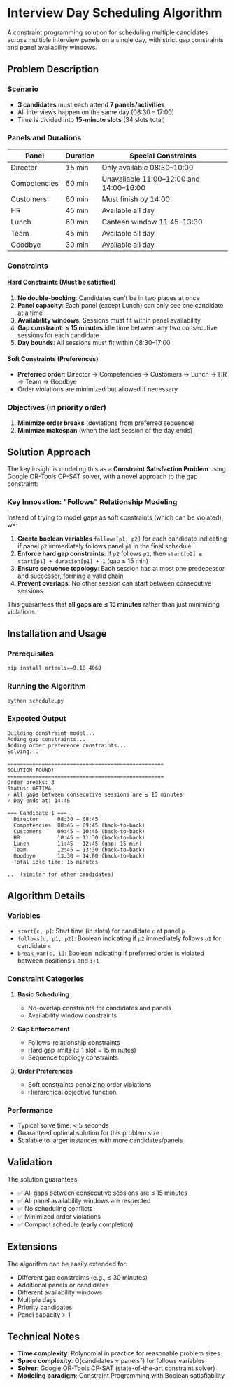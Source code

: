 # Interview Day Scheduling Algorithm

A constraint programming solution for scheduling multiple candidates across multiple interview panels on a single day, with strict gap constraints and panel availability windows.

## Problem Description

### Scenario
- **3 candidates** must each attend **7 panels/activities**
- All interviews happen on the same day (08:30 – 17:00)
- Time is divided into **15-minute slots** (34 slots total)

### Panels and Durations
| Panel | Duration | Special Constraints |
|-------|----------|-------------------|
| Director | 15 min | Only available 08:30–10:00 |
| Competencies | 60 min | Unavailable 11:00–12:00 and 14:00–16:00 |
| Customers | 60 min | Must finish by 14:00 |
| HR | 45 min | Available all day |
| Lunch | 60 min | Canteen window 11:45–13:30 |
| Team | 45 min | Available all day |
| Goodbye | 30 min | Available all day |

### Constraints

#### Hard Constraints (Must be satisfied)
1. **No double-booking**: Candidates can't be in two places at once
2. **Panel capacity**: Each panel (except Lunch) can only see one candidate at a time
3. **Availability windows**: Sessions must fit within panel availability
4. **Gap constraint**: **≤ 15 minutes** idle time between any two consecutive sessions for each candidate
5. **Day bounds**: All sessions must fit within 08:30–17:00

#### Soft Constraints (Preferences)
- **Preferred order**: Director → Competencies → Customers → Lunch → HR → Team → Goodbye
- Order violations are minimized but allowed if necessary

### Objectives (in priority order)
1. **Minimize order breaks** (deviations from preferred sequence)
2. **Minimize makespan** (when the last session of the day ends)

## Solution Approach

The key insight is modeling this as a **Constraint Satisfaction Problem** using Google OR-Tools CP-SAT solver, with a novel approach to the gap constraint:

### Key Innovation: "Follows" Relationship Modeling
Instead of trying to model gaps as soft constraints (which can be violated), we:

1. **Create boolean variables** `follows[p1, p2]` for each candidate indicating if panel `p2` immediately follows panel `p1` in the final schedule
2. **Enforce hard gap constraints**: If `p2` follows `p1`, then `start[p2] ≤ start[p1] + duration[p1] + 1` (gap ≤ 15 min)
3. **Ensure sequence topology**: Each session has at most one predecessor and successor, forming a valid chain
4. **Prevent overlaps**: No other session can start between consecutive sessions

This guarantees that **all gaps are ≤ 15 minutes** rather than just minimizing violations.

## Installation and Usage

### Prerequisites
```bash
pip install ortools==9.10.4068
```

### Running the Algorithm
```bash
python schedule.py
```

### Expected Output
```
Building constraint model...
Adding gap constraints...
Adding order preference constraints...
Solving...

==================================================
SOLUTION FOUND!
==================================================
Order breaks: 3
Status: OPTIMAL
✓ All gaps between consecutive sessions are ≤ 15 minutes
✓ Day ends at: 14:45

=== Candidate 1 ===
  Director      08:30 – 08:45
  Competencies  08:45 – 09:45 (back-to-back)
  Customers     09:45 – 10:45 (back-to-back)
  HR            10:45 – 11:30 (back-to-back)
  Lunch         11:45 – 12:45 (gap: 15 min)
  Team          12:45 – 13:30 (back-to-back)
  Goodbye       13:30 – 14:00 (back-to-back)
  Total idle time: 15 minutes

... (similar for other candidates)
```

## Algorithm Details

### Variables
- `start[c, p]`: Start time (in slots) for candidate `c` at panel `p`
- `follows[c, p1, p2]`: Boolean indicating if `p2` immediately follows `p1` for candidate `c`
- `break_var[c, i]`: Boolean indicating if preferred order is violated between positions `i` and `i+1`

### Constraint Categories

1. **Basic Scheduling**
   - No-overlap constraints for candidates and panels
   - Availability window constraints

2. **Gap Enforcement**
   - Follows-relationship constraints
   - Hard gap limits (≤ 1 slot = 15 minutes)
   - Sequence topology constraints

3. **Order Preferences**
   - Soft constraints penalizing order violations
   - Hierarchical objective function

### Performance
- Typical solve time: < 5 seconds
- Guaranteed optimal solution for this problem size
- Scalable to larger instances with more candidates/panels

## Validation

The solution guarantees:
- ✅ All gaps between consecutive sessions are ≤ 15 minutes
- ✅ All panel availability windows are respected
- ✅ No scheduling conflicts
- ✅ Minimized order violations
- ✅ Compact schedule (early completion)

## Extensions

The algorithm can be easily extended for:
- Different gap constraints (e.g., ≤ 30 minutes)
- Additional panels or candidates
- Different availability windows
- Multiple days
- Priority candidates
- Panel capacity > 1

## Technical Notes

- **Time complexity**: Polynomial in practice for reasonable problem sizes
- **Space complexity**: O(candidates × panels²) for follows variables
- **Solver**: Google OR-Tools CP-SAT (state-of-the-art constraint solver)
- **Modeling paradigm**: Constraint Programming with Boolean satisfiability